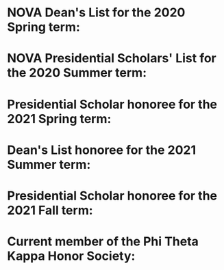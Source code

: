 # NOVA Dean's List for the 2020 Spring term:


# NOVA Presidential Scholars' List for the 2020 Summer term:


# Presidential Scholar honoree for the 2021 Spring term:


# Dean's List honoree for the 2021 Summer term:


# Presidential Scholar honoree for the 2021 Fall term:


# Current member of the Phi Theta Kappa Honor Society: